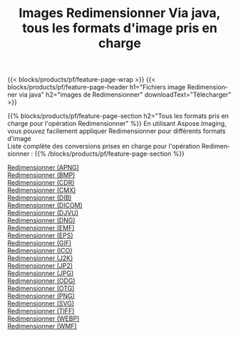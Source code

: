 ﻿---
title: Images Redimensionner Via java, tous les formats d'image pris en charge 
weight: 3920
url: /fr/java/resize 
lang: fr
langdirlevel: 2
locales: zh-hans,ja,it,ru,de,es,fr,nl,id,lt,pl,pt,vi,tr,ko,zh-hant,ar,hi,th,sv,cs,uk,he
description: En utilisant Aspose.Imaging, vous pouvez facilement Redimensionner images Via java
---

{{< blocks/products/pf/feature-page-wrap >}}
{{< blocks/products/pf/feature-page-header h1="Fichiers image Redimensionner via java" h2="images de Redimensionner" downloadText="Télécharger" >}}


{{% blocks/products/pf/feature-page-section  h2="Tous les formats pris en charge pour l'opération Redimensionner" %}}
En utilisant Aspose.Imaging, vous pouvez facilement appliquer Redimensionner pour différents formats d'image
<br/>
Liste complète des conversions prises en charge pour l'opération Redimensionner :
{{% /blocks/products/pf/feature-page-section %}}
<div class="container-fluid productfamilypage bg-gray">
    <div class="convertypes bg-gray agp-content section">
        <div class="container">
		<div class="row other-converters">
		    <div class='col-md-2 other-converter remove-lp remove-rp'><a href="/imaging/fr/java/resize/apng" >Redimensionner (APNG)</a></div><div class='col-md-2 other-converter remove-lp remove-rp'><a href="/imaging/fr/java/resize/bmp" >Redimensionner (BMP)</a></div><div class='col-md-2 other-converter remove-lp remove-rp'><a href="/imaging/fr/java/resize/cdr" >Redimensionner (CDR)</a></div><div class='col-md-2 other-converter remove-lp remove-rp'><a href="/imaging/fr/java/resize/cmx" >Redimensionner (CMX)</a></div><div class='col-md-2 other-converter remove-lp remove-rp'><a href="/imaging/fr/java/resize/dib" >Redimensionner (DIB)</a></div><div class='col-md-2 other-converter remove-lp remove-rp'><a href="/imaging/fr/java/resize/dicom" >Redimensionner (DICOM)</a></div><div class='col-md-2 other-converter remove-lp remove-rp'><a href="/imaging/fr/java/resize/djvu" >Redimensionner (DJVU)</a></div><div class='col-md-2 other-converter remove-lp remove-rp'><a href="/imaging/fr/java/resize/dng" >Redimensionner (DNG)</a></div><div class='col-md-2 other-converter remove-lp remove-rp'><a href="/imaging/fr/java/resize/emf" >Redimensionner (EMF)</a></div><div class='col-md-2 other-converter remove-lp remove-rp'><a href="/imaging/fr/java/resize/eps" >Redimensionner (EPS)</a></div><div class='col-md-2 other-converter remove-lp remove-rp'><a href="/imaging/fr/java/resize/gif" >Redimensionner (GIF)</a></div><div class='col-md-2 other-converter remove-lp remove-rp'><a href="/imaging/fr/java/resize/ico" >Redimensionner (ICO)</a></div><div class='col-md-2 other-converter remove-lp remove-rp'><a href="/imaging/fr/java/resize/j2k" >Redimensionner (J2K)</a></div><div class='col-md-2 other-converter remove-lp remove-rp'><a href="/imaging/fr/java/resize/jp2" >Redimensionner (JP2)</a></div><div class='col-md-2 other-converter remove-lp remove-rp'><a href="/imaging/fr/java/resize/jpg" >Redimensionner (JPG)</a></div><div class='col-md-2 other-converter remove-lp remove-rp'><a href="/imaging/fr/java/resize/odg" >Redimensionner (ODG)</a></div><div class='col-md-2 other-converter remove-lp remove-rp'><a href="/imaging/fr/java/resize/otg" >Redimensionner (OTG)</a></div><div class='col-md-2 other-converter remove-lp remove-rp'><a href="/imaging/fr/java/resize/png" >Redimensionner (PNG)</a></div><div class='col-md-2 other-converter remove-lp remove-rp'><a href="/imaging/fr/java/resize/svg" >Redimensionner (SVG)</a></div><div class='col-md-2 other-converter remove-lp remove-rp'><a href="/imaging/fr/java/resize/tiff" >Redimensionner (TIFF)</a></div><div class='col-md-2 other-converter remove-lp remove-rp'><a href="/imaging/fr/java/resize/webp" >Redimensionner (WEBP)</a></div><div class='col-md-2 other-converter remove-lp remove-rp'><a href="/imaging/fr/java/resize/wmf" >Redimensionner (WMF)</a></div>
                </div>
        </div>
    </div>
</div>
<br/>

